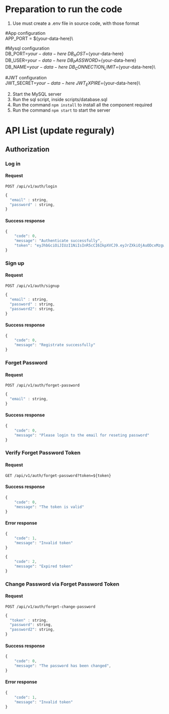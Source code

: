 # Preparation to run the code
1. Use must create a .env file in source code, with those format

#App configuration\
APP_PORT = ${your-data-here}\

#Mysql configuration\
DB_PORT=${your-data-here}\
DB_HOST=${your-data-here}\
DB_USER=${your-data-here}\
DB_PASSWORD=${your-data-here}\
DB_NAME=${your-data-here}\
DB_CONNECTION_LIMIT=${your-data-here}\

#JWT configuration\
JWT_SECRET=${your-data-here}\
JWT_EXPIRE=${your-data-here}\

2. Start the MySQL server
3. Run the sql script, inside scripts/database.sql
4. Run the command `npm install` to install all the component required
5. Run the command `npm start` to start the server

# API List (update reguraly)

## Authorization
### Log in
#### Request 
```http
POST /api/v1/auth/login
```

```javascript
{
  "email" : string,
  "password" : string,
}
```
#### Success response
```javascript
{
    "code": 0,
    "message": "Authenticate successfully",
    "token": "eyJhbGciOiJIUzI1NiIsInR5cCI6IkpXVCJ9.eyJrZXkiOjAuODcxMzgwNjI5OTY1NDY2MSwiaWF0IjoxNjc3MzMxNTI2LCJleHAiOjE2NzczMzUxMjZ9.JLoBoAREa3GNucvYT-SMkBIfMNvAsqiVrGjYR8i5nww"
}
```

### Sign up
#### Request 
```http
POST /api/v1/auth/signup
```

```javascript
{
  "email" : string,
  "password" : string,
  "password2": string,
}
```
#### Success response
```javascript
{
    "code": 0,
    "message": "Registrate successfully"
}
```

### Forget Password
#### Request 
```http
POST /api/v1/auth/forget-password
```

```javascript
{
  "email" : string,
}
```
#### Success response
```javascript
{
    "code": 0,
    "message": "Please login to the email for reseting password"
}
```
### Verify Forget Password Token
#### Request 
```http
GET /api/v1/auth/forget-password?token=${token}
```

#### Success response
```javascript
{
    "code": 0,
    "message": "The token is valid"
}
```
#### Error response
```javascript
{
    "code": 1,
    "message": "Invalid token"
}
```

```javascript
{
    "code": 2,
    "message": "Expired token"
}
```
### Change Password via Forget Password Token
#### Request 
```http
POST /api/v1/auth/forget-change-password
```

```javascript
{
  "token" : string,
  "password": string,
  "password2": string,
}
```
#### Success response
```javascript
{
    "code": 0,
    "message": "The password has been changed",
}
```
#### Error response
```javascript
{
    "code": 1,
    "message": "Invalid token"
}
```
